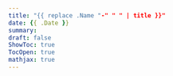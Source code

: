 ```yaml
---
title: "{{ replace .Name "-" " " | title }}"
date: {{ .Date }}
summary:
draft: false
ShowToc: true
TocOpen: true
mathjax: true
---
```


